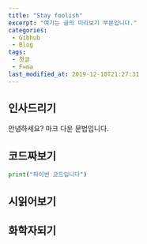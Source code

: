 ```yaml
---
title: "Stay foolish"
excerpt: "여기는 글의 미리보기 부분입니다."
categories:
 - Gibhub
 - Blog
tags:
 - 첫글
 - F=ma
last_modified_at: 2019-12-10T21:27:31
---
```



## 인사드리기

안녕하세요? 마크 다운 문법입니다.

## 코드짜보기
```python
print("파이썬 코드입니다")
```
## 시읽어보기

## 화학자되기

